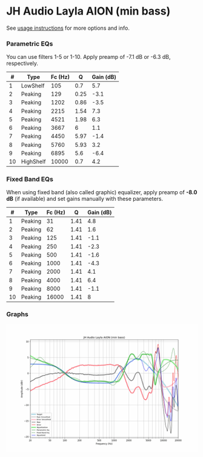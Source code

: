 # JH Audio Layla AION (min bass)
See [usage instructions](https://github.com/jaakkopasanen/AutoEq#usage) for more options and info.

### Parametric EQs
You can use filters 1-5 or 1-10. Apply preamp of -7.1 dB or -6.3 dB, respectively.

|   # | Type      |   Fc (Hz) |    Q |   Gain (dB) |
|-----|-----------|-----------|------|-------------|
|   1 | LowShelf  |       105 | 0.7  |         5.7 |
|   2 | Peaking   |       129 | 0.25 |        -3.1 |
|   3 | Peaking   |      1202 | 0.86 |        -3.5 |
|   4 | Peaking   |      2215 | 1.54 |         7.3 |
|   5 | Peaking   |      4521 | 1.98 |         6.3 |
|   6 | Peaking   |      3667 | 6    |         1.1 |
|   7 | Peaking   |      4450 | 5.97 |        -1.4 |
|   8 | Peaking   |      5760 | 5.93 |         3.2 |
|   9 | Peaking   |      6895 | 5.6  |        -6.4 |
|  10 | HighShelf |     10000 | 0.7  |         4.2 |

### Fixed Band EQs
When using fixed band (also called graphic) equalizer, apply preamp of **-8.0 dB** (if available) and set gains manually with these parameters.

|   # | Type    |   Fc (Hz) |    Q |   Gain (dB) |
|-----|---------|-----------|------|-------------|
|   1 | Peaking |        31 | 1.41 |         4.8 |
|   2 | Peaking |        62 | 1.41 |         1.6 |
|   3 | Peaking |       125 | 1.41 |        -1.1 |
|   4 | Peaking |       250 | 1.41 |        -2.3 |
|   5 | Peaking |       500 | 1.41 |        -1.6 |
|   6 | Peaking |      1000 | 1.41 |        -4.3 |
|   7 | Peaking |      2000 | 1.41 |         4.1 |
|   8 | Peaking |      4000 | 1.41 |         6.4 |
|   9 | Peaking |      8000 | 1.41 |        -1.1 |
|  10 | Peaking |     16000 | 1.41 |         8   |

### Graphs
![](./JH%20Audio%20Layla%20AION%20(min%20bass).png)

